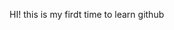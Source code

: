 HI!
this is my firdt time to learn github
<!---
jaemss/jaemss is a ✨ special ✨ repository because its `README.md` (this file) appears on your GitHub profile.
You can click the Preview link to take a look at your changes.
--->
